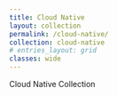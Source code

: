 ```yaml
---
title: Cloud Native
layout: collection
permalink: /cloud-native/
collection: cloud-native
# entries_layout: grid
classes: wide
---
```


Cloud Native Collection